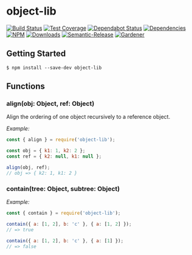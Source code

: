 # object-lib

[![Build Status](https://circleci.com/gh/blackflux/object-lib.png?style=shield)](https://circleci.com/gh/blackflux/object-lib)
[![Test Coverage](https://img.shields.io/coveralls/blackflux/object-lib/master.svg)](https://coveralls.io/github/blackflux/object-lib?branch=master)
[![Dependabot Status](https://api.dependabot.com/badges/status?host=github&repo=blackflux/object-lib)](https://dependabot.com)
[![Dependencies](https://david-dm.org/blackflux/object-lib/status.svg)](https://david-dm.org/blackflux/object-lib)
[![NPM](https://img.shields.io/npm/v/object-lib.svg)](https://www.npmjs.com/package/object-lib)
[![Downloads](https://img.shields.io/npm/dt/object-lib.svg)](https://www.npmjs.com/package/object-lib)
[![Semantic-Release](https://github.com/blackflux/js-gardener/blob/master/assets/icons/semver.svg)](https://github.com/semantic-release/semantic-release)
[![Gardener](https://github.com/blackflux/js-gardener/blob/master/assets/badge.svg)](https://github.com/blackflux/js-gardener)

## Getting Started

    $ npm install --save-dev object-lib

## Functions

### align(obj: Object, ref: Object)

Align the ordering of one object recursively to a reference object.

_Example:_
<!-- eslint-disable import/no-unresolved -->
```js
const { align } = require('object-lib');

const obj = { k1: 1, k2: 2 };
const ref = { k2: null, k1: null };

align(obj, ref);
// obj => { k2: 1, k1: 2 }
```

### contain(tree: Object, subtree: Object)

_Example:_
<!-- eslint-disable import/no-unresolved -->
```js
const { contain } = require('object-lib');

contain({ a: [1, 2], b: 'c' }, { a: [1, 2] });
// => true

contain({ a: [1, 2], b: 'c' }, { a: [1] });
// => false
```
